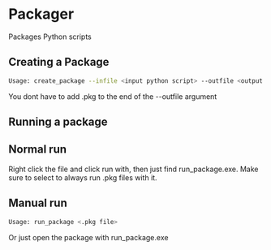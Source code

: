 # Packager

 Packages Python scripts

## Creating a Package

```bash
Usage: create_package --infile <input python script> --outfile <output package name>
```

You dont have to add .pkg to the end of the --outfile argument

## Running a package

## Normal run

Right click the file and click run with, then just find run_package.exe.
Make sure to select to always run .pkg files with it.

## Manual run

```bash
Usage: run_package <.pkg file>
```

Or just open the package with run_package.exe
